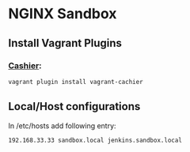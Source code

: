 # NGINX Sandbox


## Install Vagrant Plugins

### [Cashier](https://github.com/fgrehm/vagrant-cachier): 

```bash
vagrant plugin install vagrant-cachier
``` 

## Local/Host configurations

In /etc/hosts add following entry:

```bash
192.168.33.33 sandbox.local jenkins.sandbox.local
``` 
